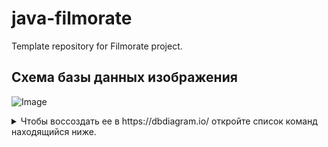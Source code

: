 # java-filmorate
Template repository for Filmorate project.

## Схема базы данных изображения
![Image](https://github.com/user-attachments/assets/0c0726a3-d4ba-428b-922d-12dd9f7f028e)

<details>
    <summary>
    Чтобы воссоздать ее в https://dbdiagram.io/ откройте список команд находящийся ниже.
    </summary> 

```sql
Table users {

  id long

  name String

  login String

  email String

  birthday LocalDate

}

  

Table likes {

  film_id Long

  user_id Long

}

  

Table films {

  id Long

  name String

  description String

  releaseDate LocalData

  duration Long

  rate Long

}

  

Table birthday {

  data LocalDate

  user_id Long

}

Table friendShip {

  friend_id Long

  user_id Long

}

  

Table filmgenre {

  film_id Long

  genre_id Long

}

  

Table genres {

  genre_id Long

  genre_name String

}

  

Table film_MPA {

  MPA_id Long

  MPA_name Long

}

  

Table MPA {

  film_id Long

  MPA_id Long

}

  
  
  
  

Ref: "films"."id" < "likes"."film_id"

  

Ref: "users"."id" < "likes"."user_id"

  

Ref: "films"."id" < "filmgenre"."film_id"

  

Ref: "genres"."genre_id" < "filmgenre"."genre_id"

  

Ref: "users"."id" < "friendShip"."friend_id"

  

Ref: "users"."id" < "friendShip"."user_id"

  

Ref: "films"."id" < "MPA"."film_id"

  

Ref: "MPA"."MPA_id" < "film_MPA"."MPA_id"

  

Ref: "users"."id" < "birthday"."user_id"
```